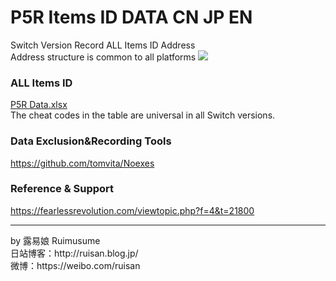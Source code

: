 # P5R Items ID DATA CN JP EN

Switch Version Record ALL Items ID Address<br>
Address structure is common to all platforms
<img src="https://store-jp.nintendo.com/dw/image/v2/BFGJ_PRD/on/demandware.static/-/Sites-all-master-catalog/ja_JP/dw8f15100d/products/D70010000042356/heroBanner/206a3b6840d9f5a709db879bdf003de07b184b8065473a0447eb2ed3b350fee7.jpg"/>

### ALL Items ID
[P5R Data.xlsx](https://github.com/Ruimusume/P5R/raw/main/P5R%20Data.xlsx)<br>
The cheat codes in the table are universal in all Switch versions.<br>

### Data Exclusion&Recording Tools
https://github.com/tomvita/Noexes

### Reference & Support
https://fearlessrevolution.com/viewtopic.php?f=4&t=21800
<hr>
by 露易娘 Ruimusume</br>
日站博客：http://ruisan.blog.jp/</br>
微博：https://weibo.com/ruisan</br>
